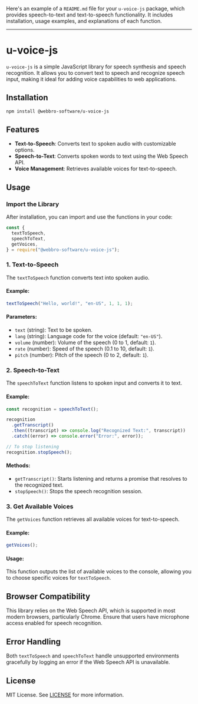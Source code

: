 Here's an example of a `README.md` file for your `u-voice-js` package, which provides speech-to-text and text-to-speech functionality. It includes installation, usage examples, and explanations of each function.

---

# u-voice-js

`u-voice-js` is a simple JavaScript library for speech synthesis and speech recognition. It allows you to convert text to speech and recognize speech input, making it ideal for adding voice capabilities to web applications.

## Installation

```bash
npm install @webbro-software/u-voice-js
```

## Features

- **Text-to-Speech**: Converts text to spoken audio with customizable options.
- **Speech-to-Text**: Converts spoken words to text using the Web Speech API.
- **Voice Management**: Retrieves available voices for text-to-speech.

## Usage

### Import the Library

After installation, you can import and use the functions in your code:

```javascript
const {
  textToSpeech,
  speechToText,
  getVoices,
} = require("@webbro-software/u-voice-js");
```

### 1. Text-to-Speech

The `textToSpeech` function converts text into spoken audio.

#### Example:

```javascript
textToSpeech("Hello, world!", "en-US", 1, 1, 1);
```

#### Parameters:

- `text` (string): Text to be spoken.
- `lang` (string): Language code for the voice (default: `"en-US"`).
- `volume` (number): Volume of the speech (0 to 1, default: `1`).
- `rate` (number): Speed of the speech (0.1 to 10, default: `1`).
- `pitch` (number): Pitch of the speech (0 to 2, default: `1`).

### 2. Speech-to-Text

The `speechToText` function listens to spoken input and converts it to text.

#### Example:

```javascript
const recognition = speechToText();

recognition
  .getTranscript()
  .then((transcript) => console.log("Recognized Text:", transcript))
  .catch((error) => console.error("Error:", error));

// To stop listening
recognition.stopSpeech();
```

#### Methods:

- `getTranscript()`: Starts listening and returns a promise that resolves to the recognized text.
- `stopSpeech()`: Stops the speech recognition session.

### 3. Get Available Voices

The `getVoices` function retrieves all available voices for text-to-speech.

#### Example:

```javascript
getVoices();
```

#### Usage:

This function outputs the list of available voices to the console, allowing you to choose specific voices for `textToSpeech`.

## Browser Compatibility

This library relies on the Web Speech API, which is supported in most modern browsers, particularly Chrome. Ensure that users have microphone access enabled for speech recognition.

## Error Handling

Both `textToSpeech` and `speechToText` handle unsupported environments gracefully by logging an error if the Web Speech API is unavailable.

## License

MIT License. See [LICENSE](./LICENSE) for more information.
